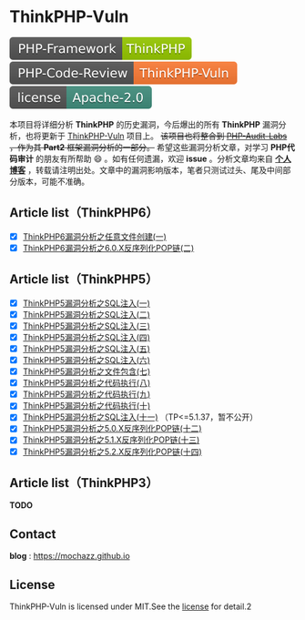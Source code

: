 # ThinkPHP-Vuln

[![PHP-Framework](/icon/1.svg)](#) [![PHP-Code-Review](/icon/2.svg)](#) [![License](/icon/3.svg)](#)

本项目将详细分析 **ThinkPHP** 的历史漏洞，今后爆出的所有 **ThinkPHP** 漏洞分析，也将更新于 [ThinkPHP-Vuln](https://github.com/Mochazz/ThinkPHP-Vuln) 项目上。 ~~该项目也将整合到 [PHP-Audit-Labs](https://github.com/hongriSec/PHP-Audit-Labs) ，作为其 **Part2** 框架漏洞分析的一部分。~~ 希望这些漏洞分析文章，对学习 **PHP代码审计** 的朋友有所帮助 :smile: 。如有任何遗漏，欢迎 **issue** 。分析文章均来自 [**个人博客**](<https://mochazz.github.io/>) ，转载请注明出处。文章中的漏洞影响版本，笔者只测试过头、尾及中间部分版本，可能不准确。

## Article list（ThinkPHP6）

- [x] [ThinkPHP6漏洞分析之任意文件创建(一)](/ThinkPHP6/ThinkPHP6.0任意文件写.md) 
- [x] [ThinkPHP6漏洞分析之6.0.X反序列化POP链(二)](/ThinkPHP6/ThinkPHP6.X反序列化利用链.md) 

## Article list（ThinkPHP5）

- [x] [ThinkPHP5漏洞分析之SQL注入(一)](/ThinkPHP5/ThinkPHP5漏洞分析之SQL注入1.md) 
- [x] [ThinkPHP5漏洞分析之SQL注入(二)](/ThinkPHP5/ThinkPHP5漏洞分析之SQL注入2.md) 
- [x] [ThinkPHP5漏洞分析之SQL注入(三)](/ThinkPHP5/ThinkPHP5漏洞分析之SQL注入3.md) 
- [x] [ThinkPHP5漏洞分析之SQL注入(四)](/ThinkPHP5/ThinkPHP5漏洞分析之SQL注入4.md) 
- [x] [ThinkPHP5漏洞分析之SQL注入(五)](/ThinkPHP5/ThinkPHP5漏洞分析之SQL注入5.md) 
- [x] [ThinkPHP5漏洞分析之SQL注入(六)](/ThinkPHP5/ThinkPHP5漏洞分析之SQL注入6.md) 
- [x] [ThinkPHP5漏洞分析之文件包含(七)](/ThinkPHP5/ThinkPHP5漏洞分析之文件包含7.md) 
- [x] [ThinkPHP5漏洞分析之代码执行(八)](/ThinkPHP5/ThinkPHP5漏洞分析之代码执行8.md) 
- [x] [ThinkPHP5漏洞分析之代码执行(九)](/ThinkPHP5/ThinkPHP5漏洞分析之代码执行9.md) 
- [x] [ThinkPHP5漏洞分析之代码执行(十)](/ThinkPHP5/ThinkPHP5漏洞分析之代码执行10.md) 
- [x] [ThinkPHP5漏洞分析之SQL注入(十一)](#) （TP<=5.1.37，暂不公开）
- [x] [ThinkPHP5漏洞分析之5.0.X反序列化POP链(十二)](/ThinkPHP5/ThinkPHP5.0.X反序列化利用链.md) 
- [x] [ThinkPHP5漏洞分析之5.1.X反序列化POP链(十三)](/ThinkPHP5/ThinkPHP5.1.X反序列化利用链.md) 
- [x] [ThinkPHP5漏洞分析之5.2.X反序列化POP链(十四)](/ThinkPHP5/ThinkPHP5.2.X反序列化利用链.md) 

## Article list（ThinkPHP3）

**TODO** 

## Contact

**blog** : https://mochazz.github.io

## License

ThinkPHP-Vuln is licensed under MIT.See the [license](/LICENSE) for detail.2